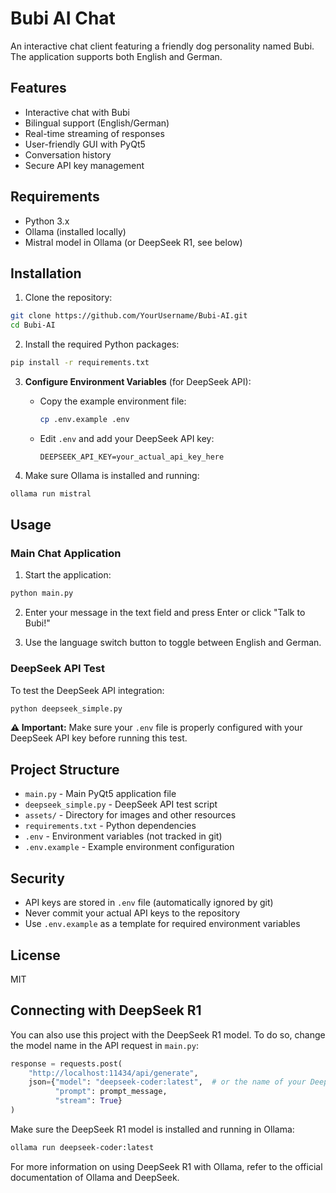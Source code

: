 # Bubi AI Chat

An interactive chat client featuring a friendly dog personality named Bubi. The application supports both English and German.

## Features

- Interactive chat with Bubi
- Bilingual support (English/German)
- Real-time streaming of responses
- User-friendly GUI with PyQt5
- Conversation history
- Secure API key management

## Requirements

- Python 3.x
- Ollama (installed locally)
- Mistral model in Ollama (or DeepSeek R1, see below)

## Installation

1. Clone the repository:
```bash
git clone https://github.com/YourUsername/Bubi-AI.git
cd Bubi-AI
```

2. Install the required Python packages:
```bash
pip install -r requirements.txt
```

3. **Configure Environment Variables** (for DeepSeek API):
   - Copy the example environment file:
     ```bash
     cp .env.example .env
     ```
   - Edit `.env` and add your DeepSeek API key:
     ```
     DEEPSEEK_API_KEY=your_actual_api_key_here
     ```

4. Make sure Ollama is installed and running:
```bash
ollama run mistral
```

## Usage

### Main Chat Application

1. Start the application:
```bash
python main.py
```

2. Enter your message in the text field and press Enter or click "Talk to Bubi!"

3. Use the language switch button to toggle between English and German.

### DeepSeek API Test

To test the DeepSeek API integration:
```bash
python deepseek_simple.py
```

**⚠️ Important:** Make sure your `.env` file is properly configured with your DeepSeek API key before running this test.

## Project Structure

- `main.py` - Main PyQt5 application file
- `deepseek_simple.py` - DeepSeek API test script
- `assets/` - Directory for images and other resources
- `requirements.txt` - Python dependencies
- `.env` - Environment variables (not tracked in git)
- `.env.example` - Example environment configuration

## Security

- API keys are stored in `.env` file (automatically ignored by git)
- Never commit your actual API keys to the repository
- Use `.env.example` as a template for required environment variables

## License

MIT

## Connecting with DeepSeek R1

You can also use this project with the DeepSeek R1 model. To do so, change the model name in the API request in `main.py`:

```python
response = requests.post(
    "http://localhost:11434/api/generate",
    json={"model": "deepseek-coder:latest",  # or the name of your DeepSeek R1 model
          "prompt": prompt_message,
          "stream": True}
)
```

Make sure the DeepSeek R1 model is installed and running in Ollama:

```bash
ollama run deepseek-coder:latest
```

For more information on using DeepSeek R1 with Ollama, refer to the official documentation of Ollama and DeepSeek.
